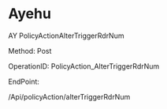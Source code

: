 #     Ayehu


AY PolicyActionAlterTriggerRdrNum

Method: Post

OperationID: PolicyAction_AlterTriggerRdrNum

EndPoint:

/Api/policyAction/alterTriggerRdrNum
